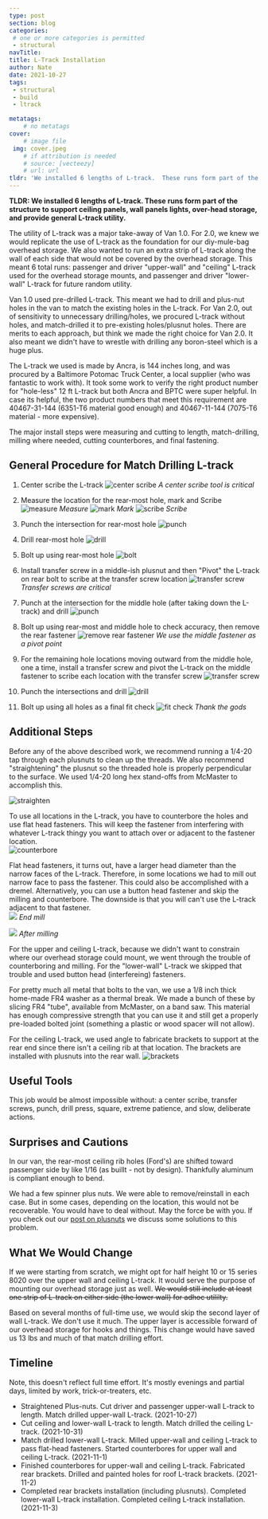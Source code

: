 ```yaml
---
type: post
section: blog
categories: 
 # one or more categories is permitted
 - structural
navTitle: 
title: L-Track Installation
author: Nate
date: 2021-10-27
tags:
 - structural
 - build
 - ltrack

metatags:
	# no metatags
cover: 
	# image file
 img: cover.jpeg
	# if attribution is needed
	# source: [vecteezy]
	# url: url
tldr: 'We installed 6 lengths of L-track.  These runs form part of the structure to support ceiling panels, wall panels lights, over-head storage, and provide general L-track utility.'
---
```

**TLDR: We installed 6 lengths of L-track.  These runs form part of the structure to support ceiling panels, wall panels lights, over-head storage, and provide general L-track utility.**

The utility of L-track was a major take-away of Van 1.0.  For 2.0, we knew we would replicate the use of L-track as the foundation for our diy-mule-bag overhead storage.  We also wanted to run an extra strip of L-track along the wall of each side that would not be covered by the overhead storage.  This meant 6 total runs: passenger and driver "upper-wall" and "ceiling" L-track used for the overhead storage mounts, and passenger and driver "lower-wall" L-track for future random utility.

Van 1.0 used pre-drilled L-track.  This meant we had to drill and plus-nut holes in the van to match the existing holes in the L-track.  For Van 2.0, out of sensitivity to unnecessary drilling/holes, we procured L-track without holes, and match-drilled it to pre-existing holes/plusnut holes.  There are merits to each approach, but think we made the right choice for Van 2.0.  It also meant we didn't have to wrestle with drilling any boron-steel which is a huge plus.

The L-track we used is made by Ancra, is 144 inches long, and was procured by a Baltimore Potomac Truck Center, a local supplier (who was fantastic to work with).  It took some work to verify the right product number for "hole-less" 12 ft L-track but both Ancra and BPTC were super helpful.  In case its helpful, the two product numbers that meet this requirement are 40467-31-144 (6351-T6 material good enough) and 40467-11-144 (7075-T6 material - more expensive). 

The major install steps were measuring and cutting to length, match-drilling, milling where needed, cutting counterbores, and final fastening.

## General Procedure for Match Drilling L-track

1. Center scribe the L-track
![center scribe](1-center-scribe.jpeg)
_A center scribe tool is critical_

2. Measure the location for the rear-most hole, mark and Scribe
![measure](2-measure-location-of-rear-hole.jpeg)
_Measure_
![mark](2a-mark.jpeg)
_Mark_
![scribe](2b-scribe.jpeg)
_Scribe_

3. Punch the intersection for rear-most hole
![punch](3-punch.jpeg)

4. Drill rear-most hole
![drill](4-drill.jpeg)

5. Bolt up using rear-most hole
![bolt](5-bolt-up-rear-hole.jpeg)

6. Install transfer screw in a middle-ish plusnut and then "Pivot" the L-track on rear bolt to scribe at the transfer screw location
![transfer screw](6-install-transfer-screw.jpeg)
_Transfer screws are critical_

7. Punch at the intersection for the middle hole (after taking down the L-track) and drill
![punch](9-punch-intersection.jpeg)

8. Bolt up using rear-most and middle hole to check accuracy, then remove the rear fastener
![remove rear fastener](12-rear-fastener-removed.jpeg)
_We use the middle fastener as a pivot point_

9. For the remaining hole locations moving outward from the middle hole, one a time, install a transfer screw and pivot the L-track on the middle fastener to scribe each location with the transfer screw
![transfer screw](13a-install-transfer-screw.jpeg)
    
10. Punch the intersections and drill
![drill](14b-drill-holes.jpeg)

11. Bolt up using all holes as a final fit check
![fit check](15-final-check.jpeg)
_Thank the gods_

## Additional Steps

Before any of the above described work, we recommend running a 1/4-20 tap through each plusnuts to clean up the threads.  We also recommend "straightening" the plusnut so the threaded hole is properly perpendicular to the surface.  We used 1/4-20 long hex stand-offs from McMaster to accomplish this.

![straighten](straighten-plusnuts.jpeg)

To use all locations in the L-track, you have to counterbore the holes and use flat head fasteners.  This will keep the fastener from interfering with whatever L-track thingy you want to attach over or adjacent to the fastener location.  
![counterbore](counterbore.jpeg)

Flat head fasteners, it turns out, have a larger head diameter than the narrow faces of the L-track.  Therefore, in some locations we had to mill out narrow face to pass the fastener.  This could also be accomplished with a dremel.  Alternatively, you can use a button head fastener and skip the milling and counterbore.  The downside is that you will can't use the L-track adjacent to that fastener.  
![](milling.jpeg)
_End mill_

![](milled.jpeg)
_After milling_

For the upper and ceiling L-track, because we didn't want to constrain where our overhead storage could mount, we went through the trouble of counterboring and milling.  For the "lower-wall" L-track we skipped that trouble and used button head (interfereing) fasteners.

For pretty much all metal that bolts to the van, we use a 1/8 inch thick home-made FR4 washer as a thermal break.  We made a bunch of these by slicing FR4 "tube", available from McMaster, on a band saw.  This material has enough compressive strength that you can use it and still get a properly pre-loaded bolted joint (something a plastic or wood spacer will not allow).

For the ceiling L-track, we used angle to fabricate brackets to support at the rear end since there isn't a ceiling rib at that location.  The brackets are installed with plusnuts into the rear wall.
![brackets](rear-brackets.jpeg)

## Useful Tools

This job would be almost impossible without: a center scribe, transfer screws, punch, drill press, square, extreme patience, and slow, deliberate actions.

## Surprises and Cautions
In our van, the rear-most ceiling rib holes (Ford's) are shifted toward passenger side by like 1/16 (as buillt - not by design).  Thankfully aluminum is compliant enough to bend.

We had a few spinner plus nuts.  We were able to remove/reinstall in each case.  But in some cases, depending on the location, this would not be recoverable. You would have to deal without.  May the force be with you.  If you check out our [post on plusnuts](/blog/2021-8-29-plusnuts/plusnut-install#what-we-would-change) we discuss some solutions to this problem.


## What We Would Change

If we were starting from scratch, we might opt for half height 10 or 15 series 8020 over the upper wall and ceiling L-track.  It would serve the purpose of mounting our overhead storage just as well.  ~~We would still include at least one strip of L-track on either side (the lower wall) for adhoc utililty.~~

Based on several months of full-time use, we would skip the second layer of wall L-track.  We don't use it much.  The upper layer is accessible forward of our overhead storage for hooks and things.  This change would have saved us 13 lbs and much of that match drilling effort.


## Timeline

Note, this doesn't reflect full time effort. It's mostly evenings and partial days, limited by work, trick-or-treaters, etc.

* Straightened Plus-nuts. Cut driver and passenger upper-wall L-track to length. Match drilled upper-wall L-track. (2021-10-27)
* Cut ceiling and lower-wall L-track to length. Match drilled the ceiling L-track. (2021-10-31)
* Match drilled lower-wall L-track. Milled upper-wall and ceiling L-track to pass flat-head fasteners. Started counterbores for upper wall and ceiling L-track. (2021-11-1)
* Finished counterbores for upper-wall and ceiling L-track. Fabricated rear brackets. Drilled and painted holes for roof L-track brackets. (2021-11-2)
* Completed rear brackets installation (including plusnuts). Completed lower-wall L-track installation. Completed ceiling L-track installation. (2021-11-3)


